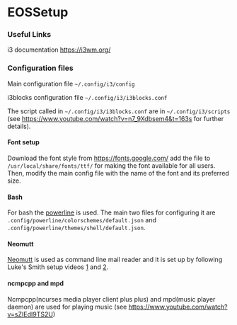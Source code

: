 # EOSSetup
### Useful Links
i3 documentation https://i3wm.org/

### Configuration files
Main configuration file `~/.config/i3/config`

i3blocks configuration file `~/.config/i3/i3blocks.conf`

The script called in `~/.config/i3/i3blocks.conf` are in `~/.config/i3/scripts` (see https://www.youtube.com/watch?v=n7_9Xdbsem4&t=163s for further details).

#### Font setup

Download the font style from https://fonts.google.com/ add the file to `/usr/local/share/fonts/ttf/` for making the font available for all users. Then, modify the main config file with the name of the font and its preferred size.

#### Bash
 For bash the [powerline](https://www.youtube.com/watch?v=zfm2E4E7Dok&t=765s) is used. The main two files for configuring it are `.config/powerline/colorschemes/default.json` and `.config/powerline/themes/shell/default.json`. 

 #### Neomutt

 [Neomutt](https://neomutt.org/) is used as command line mail reader and it is set up by following Luke's Smith setup videos [1](https://www.youtube.com/watch?v=2U3vRbF7v5A&t=348s) and [2](https://www.youtube.com/watch?v=2jMInHnpNfQ).

 #### ncmpcpp and mpd

 Ncmpcpp(ncurses media player client plus plus) and mpd(music player daemon) are used for playing music (see https://www.youtube.com/watch?v=sZIEdI9TS2U)

 

 

